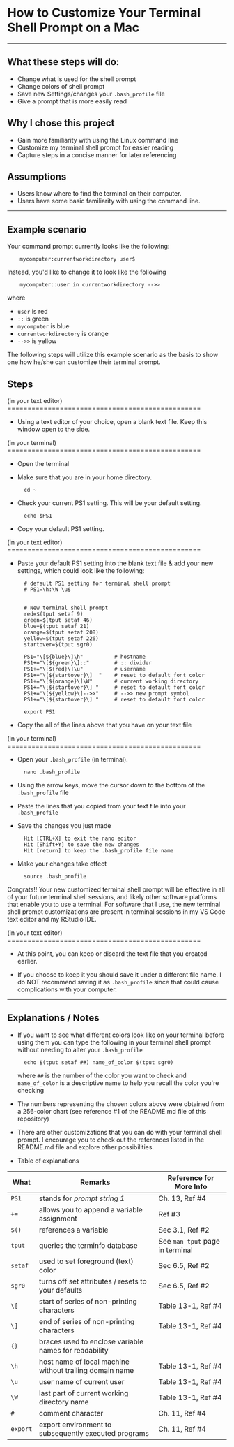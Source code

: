 # How to Customize Your Terminal Shell Prompt on a Mac

***

## What these steps will do:
* Change what is used for the shell prompt
* Change colors of shell prompt
* Save new Settings/changes your `.bash_profile` file
* Give a prompt that is more easily read

## Why I chose this project
* Gain more familiarity with using the Linux command line
* Customize my terminal shell prompt for easier reading
* Capture steps in a concise manner for later referencing 

## Assumptions

* Users know where to find the terminal on their computer.
* Users have some basic familiarity with using the command line. 

***

## Example scenario

Your command prompt currently looks like the following:

        mycomputer:currentworkdirectory user$

Instead, you'd like to change it to look like the following


        mycomputer::user in currentworkdirectory -->> 

where 
+ `user` is red 
+ `::` is green
+ `mycomputer` is blue
+ `currentworkdirectory` is orange
+ `-->>` is yellow

The following steps will utilize this example scenario as the basis to show one how he/she can customize their terminal prompt.

## Steps

(in your text editor) ================================================

* Using a text editor of your choice, open a blank text file. Keep this window open to the side.

(in your terminal) ================================================

* Open the terminal 

* Make sure that you are in your home directory. 

        cd ~

* Check your current PS1 setting. This will be your default setting. 

        echo $PS1

* Copy your default PS1 setting.

(in your text editor) ================================================

* Paste your default PS1 setting into the blank text file & add your new settings, which could look like the following:
        
        # default PS1 setting for terminal shell prompt
        # PS1=\h:\W \u$


        # New terminal shell prompt
        red=$(tput setaf 9)
        green=$(tput setaf 46)
        blue=$(tput setaf 21)
        orange=$(tput setaf 208)
        yellow=$(tput setaf 226)
        startover=$(tput sgr0)

        PS1="\[${blue}\]\h"          # hostname 
        PS1+="\[${green}\]::"        # :: divider
        PS1+="\[${red}\]\u"          # username
        PS1+="\[${startover}\]  "    # reset to default font color
        PS1+="\[${orange}\]\W"       # current working directory
        PS1+="\[${startover}\] "     # reset to default font color
        PS1+="\[${yellow}\]-->>"     # -->> new prompt symbol
        PS1+="\[${startover}\] "     # reset to default font color

        export PS1

* Copy the all of the lines above that you have on your text file

(in your terminal) ================================================

* Open your `.bash_profile` (in terminal). 

        nano .bash_profile

* Using the arrow keys, move the cursor down to the bottom of the `.bash_profile` file

* Paste the lines that you copied from your text file into your `.bash_profile`

* Save the changes you just made

        Hit [CTRL+X] to exit the nano editor
        Hit [Shift+Y] to save the new changes
        Hit [return] to keep the .bash_profile file name

* Make your changes take effect

        source .bash_profile

Congrats!! Your new customized terminal shell prompt will be effective in all of your future terminal shell sessions, and likely other software platforms that enable you to use a terminal. For software that I use, the new terminal shell prompt customizations are present in terminal sessions in my VS Code text editor and my RStudio IDE.

(in your text editor) ================================================

* At this point, you can keep or discard the text file that you created earlier.

* If you choose to keep it you should save it under a different file name. I do NOT recommend saving it as `.bash_profile` since that could cause complications with your computer.

***

## Explanations / Notes

* If you want to see what different colors look like on your terminal before using them you can type the following in your terminal shell prompt without needing to alter your `.bash_profile`

        echo $(tput setaf ##) name_of_color $(tput sgr0)

    where `##` is the number of the color you want to check and `name_of_color` is a descriptive name to help you recall the color you're checking

* The numbers representing the chosen colors above were obtained from a 256-color chart (see reference #1 of the README.md file of this repository)

* There are other customizations that you can do with your terminal shell prompt. I encourage you to check out the references listed in the README.md file and explore other possibilities.

* Table of explanations 

| What | Remarks | Reference for More Info |
| --- | --- | --- |
| `PS1` | stands for *prompt string 1* | Ch. 13, Ref #4
| `+=` | allows you to append a variable assignment | Ref #3 
| `$()` | references a variable | Sec 3.1, Ref #2 
| `tput` | queries the terminfo database | See `man tput` page in terminal 
| `setaf` | used to set foreground (text) color | Sec 6.5, Ref #2
| `sgr0` | turns off set attributes / resets to your defaults | Sec 6.5, Ref #2 
| `\[` | start of series of non-printing characters | Table 13-1, Ref #4 
| `\]` | end of series of non-printing characters | Table 13-1, Ref #4
| `{}` | braces used to enclose variable names for readability | 
| `\h` | host name of local machine without trailing domain name | Table 13-1, Ref #4
| `\u` | user name of current user | Table 13-1, Ref #4
| `\W` | last part of current working directory name | Table 13-1, Ref #4
| `#` | comment character | Ch. 11, Ref #4 
| `export`| export environment to subsequently executed programs | Ch. 11, Ref #4